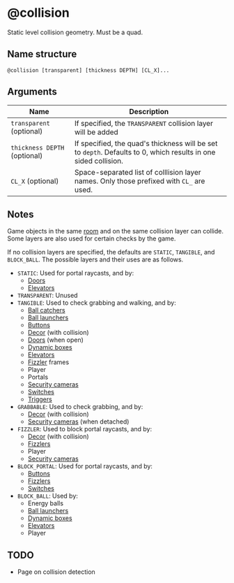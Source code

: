 # @collision

Static level collision geometry. Must be a quad.

## Name structure

```
@collision [transparent] [thickness DEPTH] [CL_X]...
```

## Arguments

| Name                         | Description                                                                                                     |
| ---------------------------- | --------------------------------------------------------------------------------------------------------------- |
| `transparent` (optional)     | If specified, the `TRANSPARENT` collision layer will be added                                                   |
| `thickness DEPTH` (optional) | If specified, the quad's thickness will be set to `depth`. Defaults to 0, which results in one sided collision. |
| `CL_X` (optional)            | Space-separated list of colllision layer names. Only those prefixed with `CL_` are used.                        |

## Notes

Game objects in the same [room](./room.md) and on the same collision layer can
collide. Some layers are also used for certain checks by the game.

If no collision layers are specified, the defaults are `STATIC`, `TANGIBLE`, and
`BLOCK_BALL`. The possible layers and their uses are as follows.

* `STATIC`: Used for portal raycasts, and by:
    * [Doors](./door.md)
    * [Elevators](./elevator.md)
* `TRANSPARENT`: Unused
* `TANGIBLE`: Used to check grabbing and walking, and by:
    * [Ball catchers](./ball_catcher.md)
    * [Ball launchers](./ball_launcher.md)
    * [Buttons](./button.md)
    * [Decor](./decor.md) (with collision)
    * [Doors](./door.md) (when open)
    * [Dynamic boxes](./dynamic_box.md)
    * [Elevators](./elevator.md)
    * [Fizzler](./fizzler.md) frames
    * Player
    * Portals
    * [Security cameras](./security_camera.md)
    * [Switches](./switch.md)
    * [Triggers](./trigger.md)
* `GRABBABLE`: Used to check grabbing, and by:
    * [Decor](./decor.md) (with collision)
    * [Security cameras](./security_camera.md) (when detached)
* `FIZZLER`: Used to block portal raycasts, and by:
    * [Decor](./decor.md) (with collision)
    * [Fizzlers](./fizzler.md)
    * Player
    * [Security cameras](./security_camera.md)
* `BLOCK_PORTAL`: Used for portal raycasts, and by:
    * [Buttons](./button.md)
    * [Fizzlers](./fizzler.md)
    * [Switches](./switch.md)
* `BLOCK_BALL`: Used by:
    * Energy balls
    * [Ball launchers](./ball_launcher.md)
    * [Dynamic boxes](./dynamic_box.md)
    * [Elevators](./elevator.md)
    * Player

## TODO

* Page on collision detection

